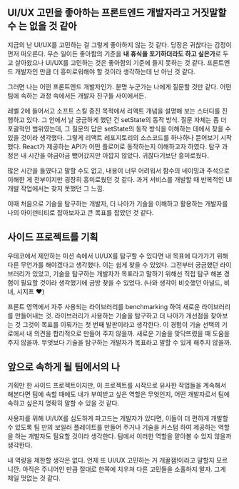 ## UI/UX 고민을 좋아하는 프론트엔드 개발자라고 거짓말할 수 는 없을 것 같아

지금의 난 UI/UX를 고민하는 걸 그렇게 좋아하지 않는 것 같다. 당장은 귀찮다는 감정이 먼저 떠오른다. 무슨 일이든 좋아함의 기준을 **내 휴식을 포기하더라도 하고 싶은가**로 두고 살아왔으나 UI/UX를 고민하는 것은 좋아함의 기준에 들지 못하는 것 같다. 프론트엔드 개발자인 만큼 더 흥미로워해야 할 것이라 생각하는데 난 아닌 것 같다.

그러면 나는 어떤 프론트엔드 개발자인가. 분명 누군가는 나에게 질문할 것만 같다. 어떤 팀에 속하는 과정 속에서든 개발자 친구들 사이에서든.

레벨 2에 들어서고 소프트 스킬 증진 목적에서 리액트 개념을 설명해 보는 스터디를 진행하고 있다. 그 안에서 날 궁금하게 했던 건 setState의 동작 방식. 질문 자체는 좀 더 포괄적인 범위였는데, 그 질문의 답은 setState의 동작 방식을 이해하는 데에서 찾을 수 있을 것이라 생각했다. 그렇게 리액트 레포지토리의 소스코드를 하나하나 뜯어보기 시작했다. React가 제공하는 API가 어떤 플로어로 동작하는지 이해하고자 하였다. 탐구 과정은 내 시간을 야금야금 뺐어갔지만 아깝지 않았다. 귀찮다기보단 흥미로웠다.

많은 시간을 들였다고 말할 수도 없고, 내용이 너무 어려워서 함수의 네이밍과 주석으로 이해한 게 전부이지만 굉장히 흥미로웠던 것 같다. 과거 서비스를 개발할 때 반복적인 UI 개발 작업에서는 찾지 못했던 그 느낌.

이때 처음으로 기술을 탐구하는 개발자, 더 나아가 기술을 이해하고 활용하는 개발자를 나의 아이덴티티로 잡아보자고 큰 목표를 잡았던 것 같다.

## 사이드 프로젝트를 기획

우테코에서 제안하는 미션 속에서 UI/UX를 탐구할 수 있다면 내 목표에 다가가기 위해 다른 무언가를 해야겠다고 생각했다. 이는 쉽게 찾을 수 있었다. 그전부터 궁금했던 라이브러리가 있었고, 기술을 탐구하는 개발자가 목표라고 말하기 위해선 직접 탐구 해본 경험이 필요할 것이라 생각했기에 금방 찾을 수 있었다. (나와 생각이 비슷했던 아널드, 비녀, 시지프 ❤️)

프론트 영역에서 자주 사용되는 라이브러리를 benchmarking 하여 새로운 라이브러리를 만들어내는 것. 라이브러리가 사용하는 기술을 탐구하고 더 나아가 개선점을 찾아보는 것 그것이 목표를 이뤄가는 첫 번째 발판이라고 생각한다. 이 경험이 기술 선택의 기로에서 내 의견을 합리적으로 만들어 주지 않을까. 새로운 기술을 맞닥뜨렸을 때 도움을 주지 않을까. 무엇보다 기술을 탐구하는 개발자가 목표라고 말할 수 있게 해주지 않을까.

## 앞으로 속하게 될 팀에서의 나

기획만 한 사이드 프로젝트이지만, 이 프로젝트를 시작으로 유사한 작업들을 계속해서 해본다면 팀에 속할 때에도 내가 부여받고 싶은 역할은 무엇인지, 어떤 개발자로서 팀에 속하고 싶은지 명확히 말할 수 있을 것 같다.

사용자를 위해 UI/UX를 심도하게 파고드는 개발자가 있다면, 이들이 더 편하게 개발할 수 있도록 팀 만의 보일러 플레이트를 만들어 주거나 기술을 커스텀 하여 제공하는 역할을 하는 개발자도 필요할 것이라 생각한다. 팀에서 이러한 역할을 맡아볼 수 있지 않을까 생각한다.

내 역량을 제한할 생각은 없다. 언제 또 UI/UX 고민하는 거 개꿀잼!이라고 말할지 모르니깐. 아직은 주니어인 만큼 절대로 한쪽에 치우쳐 다른 고민들을 소홀하지 말자. 그게 제일 멋없는 것 같다.
